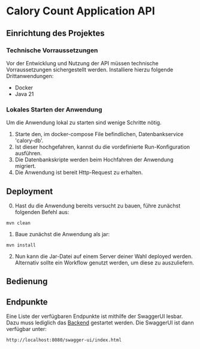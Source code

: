 # Calory Count Application API

## Einrichtung des Projektes

### Technische Vorraussetzungen
Vor der Entwicklung und Nutzung der API müssen technische Vorraussetzungen sichergestellt werden. Installiere hierzu 
folgende Drittanwendungen: 
 * Docker
 * Java 21

### Lokales Starten der Anwendung

Um die Anwendung lokal zu starten sind wenige Schritte nötig. 

1. Starte den, im docker-compose File befindlichen, Datenbankservice 'calory-db'.
2. Ist dieser hochgefahren, kannst du die vordefinierte Run-Konfiguration ausführen. 
3. Die Datenbankskripte werden beim Hochfahren der Anwendung migriert. 
4. Die Anwendung ist bereit Http-Request zu erhalten.

## Deployment
0. Hast du die Anwendung bereits versucht zu bauen, führe zunächst folgenden Befehl aus:
```shell
mvn clean
```
1. Baue zunächst die Anwendung als jar: 
```shell
mvn install
```
2. Nun kann die Jar-Datei auf einem Server deiner Wahl deployed werden. Alternativ sollte ein Workflow genutzt werden,
um diese zu auszuliefern.

## Bedienung

## Endpunkte
Eine Liste der verfügbaren Endpunkte ist mithilfe der SwaggerUI lesbar. Dazu muss lediglich das [Backend](#lokales-starten-der-anwendung)
gestartet werden. 
Die SwaggerUI ist dann verfügbar unter: 
```shell
http://localhost:8080/swagger-ui/index.html
```
